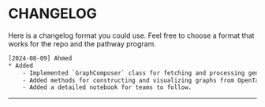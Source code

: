 # CHANGELOG

Here is a changelog format you could use. Feel free to choose a format that works for the repo and the pathway program.

```txt
[2024-08-09] Ahmed
* Added
    - Implemented `GraphComposer` class for fetching and processing gene-protein data.
    - Added methods for constructing and visualizing graphs from OpenTargets and STRING data.
    - Added a detailed notebook for teams to follow.
```
---